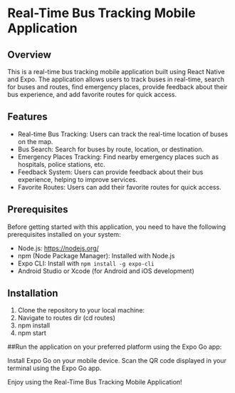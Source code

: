 # Real-Time Bus Tracking Mobile Application

## Overview

This is a real-time bus tracking mobile application built using React Native and Expo. The application allows users to track buses in real-time, search for buses and routes, find emergency places, provide feedback about their bus experience, and add favorite routes for quick access.

## Features

- Real-time Bus Tracking: Users can track the real-time location of buses on the map.
- Bus Search: Search for buses by route, location, or destination.
- Emergency Places Tracking: Find nearby emergency places such as hospitals, police stations, etc.
- Feedback System: Users can provide feedback about their bus experience, helping to improve services.
- Favorite Routes: Users can add their favorite routes for quick access.

## Prerequisites

Before getting started with this application, you need to have the following prerequisites installed on your system:

- Node.js: https://nodejs.org/
- npm (Node Package Manager): Installed with Node.js
- Expo CLI: Install with `npm install -g expo-cli`
- Android Studio or Xcode (for Android and iOS development)

## Installation

1. Clone the repository to your local machine:
2. Navigate to routes dir (cd routes)
3. npm install
4. npm start

##Run the application on your preferred platform using the Expo Go app:

Install Expo Go on your mobile device.
Scan the QR code displayed in your terminal using the Expo Go app.

Enjoy using the Real-Time Bus Tracking Mobile Application!
